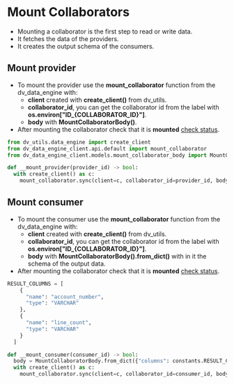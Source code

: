 # Mount Collaborators

- Mounting a collaborator is the first step to read or write data.
- It fetches the data of the providers.
- It creates the output schema of the consumers.

## Mount provider

- To mount the provider use the **mount_collaborator** function from the dv_data_engine with:
  - **client** created with **create_client()** from dv_utils.
  - **collaborator_id**, you can get the collaborator id from the label with **os.environ[\"ID_\{COLLABORATOR_ID}"]**.
  - **body** with **MountCollaboratorBody()**.
- After mounting the collaborator check that it is **mounted** [check status](/docs/algorithm-development/check-status).

```python
from dv_utils.data_engine import create_client
from dv_data_engine_client.api.default import mount_collaborator
from dv_data_engine_client.models.mount_collaborator_body import MountCollaboratorBody

def __mount_provider(provider_id) -> bool:
  with create_client() as c:
    mount_collaborator.sync(client=c, collaborator_id=provider_id, body=MountCollaboratorBody())
```

## Mount consumer

- To mount the consumer use the **mount_collaborator** function from the dv_data_engine with:
  - **client** created with **create_client()** from dv_utils.
  - **collaborator_id**, you can get the collaborator id from the label with **os.environ[\"ID_\{COLLABORATOR_ID}"]**.
  - **body** with **MountCollaboratorBody().from_dict()** with in it the schema of the output data.
- After mounting the collaborator check that it is **mounted** [check status](/docs/algorithm-development/check-status).

```python
RESULT_COLUMNS = [
    {
      "name": "account_number",
      "type": "VARCHAR"
    },
    {
      "name": "line_count",
      "type": "VARCHAR"
    }
  ]

def __mount_consumer(consumer_id) -> bool:
  body = MountCollaboratorBody.from_dict({"columns": constants.RESULT_COLUMNS})
  with create_client() as c:
    mount_collaborator.sync(client=c, collaborator_id=consumer_id, body=body)
```
